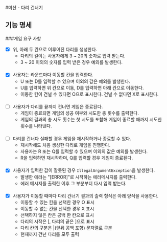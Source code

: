 #미션 - 다리 건너기

## 기능 명세

###게임 요구 사항
- [X] 위, 아래 두 칸으로 이루어진 다리를 생성한다.
  - 다리의 길이는 사용자에게 3 ~ 20의 숫자로 입력 받는다.
  - 3 ~ 20 이외의 숫자를 입력 받은 경우 예외를 발생한다.
####
- [X] 사용자는 라운드마다 이동할 칸을 입력한다.
  - U 또는 D를 입력할 수 있으며 이외의 값은 예외를 발생한다.
  - U를 입력하면 위 칸으로 이동, D를 입력하면 아래 칸으로 이동한다.
  - 이동한 칸이 건널 수 있다면 O으로 표시한다. 건널 수 없다면 X로 표시한다.
####
- [ ] 사용자가 다리를 끝까지 건너면 게임은 종료된다.
  - 게임이 종료되면 게임의 성공 여부와 시도한 총 횟수를 출력한다.
  - 게임의 결과의 총 시도 횟수는 첫 시도를 포함해 게임이 종료할 때까지 시도한 횟수를 나타낸다.
####
- [ ] 다리를 건너다 실패할 경우 게임을 재시작하거나 종료할 수 있다.
  - 재시작해도 처음 생성한 다리로 게임을 진행한다.
  - 사용자는 R 또는 Q를 입력할 수 있으며 이외의 값은 예외를 발생한다.
  - R을 입력하면 재시작하며, Q를 입력할 경우 게임이 종료된다.
####
- [X] 사용자가 입력한 값이 잘못된 경우 `IllegalArgumentException`을 발생한다.
  - 발생한 에러는 "[ERROR]"로 시작하는 에러메시지를 출력한다.
  - 에러 메시지를 출력한 이후 그 부분부터 다시 입력 받는다.
####
- [X] 사용자가 이동할 때마다 다리 건너기 결과의 출력 형식은 아래 양식을 사용한다.
  - 이동할 수 있는 칸을 선택한 경우 O 표시
  - 이동할 수 없는 칸을 선택한 경우 X 표시
  - 선택하지 않은 칸은 공백 한 칸으로 표시
  - 다리의 시작은 [, 다리의 끝은 ]으로 표시
  - 다리 칸의 구분은 |(앞뒤 공백 포함) 문자열로 구분
  - 현재까지 건넌 다리를 모두 출력